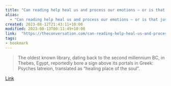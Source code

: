 ```yaml
---
title: "Can reading help heal us and process our emotions – or is that just a story we tell ourselves?"
alias:
  - "Can reading help heal us and process our emotions – or is that just a story we tell ourselves?"
created: 2023-08-12T21:43:11+10:00
modified: 2023-08-13T00:11:49+10:00
link:  "https://theconversation.com/can-reading-help-heal-us-and-process-our-emotions-or-is-that-just-a-story-we-tell-ourselves-197789"
tags:
- bookmark
---
```


> The oldest known library, dating back to the second millennium BC, in Thebes, Egypt, reportedly bore a sign above its portals in Greek: Psyches Iatreion, translated as “healing place of the soul”.

[Link](https://theconversation.com/can-reading-help-heal-us-and-process-our-emotions-or-is-that-just-a-story-we-tell-ourselves-197789)